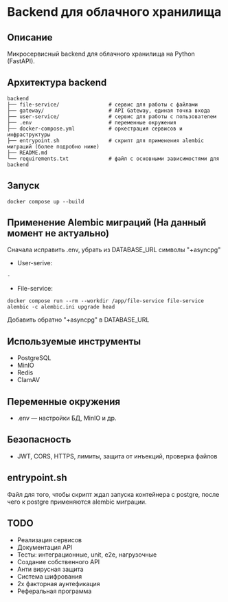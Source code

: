 # Backend для облачного хранилища

## Описание
Микросервисный backend для облачного хранилища на Python (FastAPI).

## Архитектура backend
```
backend
├── file-service/                # сервис для работы с файлами
├── gateway/                     # API Gateway, единая точка входа
├── user-service/                # сервис для работы с пользователем 
├── .env                         # переменные окружения 
├── docker-compose.yml           # оркестрация сервисов и инфраструктуры 
├── entrypoint.sh                # скрипт для применения alembic миграций (более подробно ниже)
├── README.md
└── requirements.txt             # файл с основными зависимостями для backend
```

## Запуск
```
docker compose up --build
```

## Применение Alembic миграций (На данный момент не актуально)
Сначала исправить .env, убрать из DATABASE_URL символы "+asyncpg"
- User-serive:
```
-
```
- File-service:
```
docker compose run --rm --workdir /app/file-service file-service alembic -c alembic.ini upgrade head
```
Добавить обратно "+asyncpg" в DATABASE_URL 

## Используемые инструменты
- PostgreSQL
- MinIO
- Redis
- ClamAV

## Переменные окружения
- .env — настройки БД, MinIO и др.

## Безопасность
- JWT, CORS, HTTPS, лимиты, защита от инъекций, проверка файлов

## entrypoint.sh
Файл для того, чтобы скрипт ждал запуска контейнера с postgre, после чего к postgre применяются alembic миграции.

## TODO
- Реализация сервисов
- Документация API
- Тесты: интеграционные, unit, e2e, нагрузочные
- Создание собственного API
- Анти вирусная защита
- Система шифрования
- 2х факторная аунтефикация
- Реферальная программа
